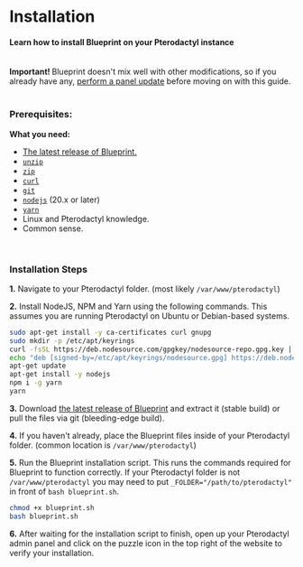 # Installation
<h4 class="fw-light">Learn how to install Blueprint on your Pterodactyl instance</h4><br/>

<div class="alert alert-warning" role="alert">
  <i class="bi bi-exclamation-triangle-fill mb-1" style="font-size:23px; float: left;"></i>
  <div class="ps-3 ms-3">
  <strong>Important! </strong>
  Blueprint doesn't mix well with other modifications, so if you already have any, 
  <a href="https://pterodactyl.io/panel/1.0/updating.html" class="alert-link">perform a panel update</a> before moving on with this guide.</div>
</div><br/>


### **Prerequisites:**

**What you need:**
* [The latest release of Blueprint.](https://github.com/teamblueprint/main/releases/latest)
* [`unzip`](https://pkgs.org/download/unzip)
* [`zip`](https://pkgs.org/download/zip)
* [`curl`](https://github.com/curl/curl)
* [`git`](https://github.com/git/git)
* [`nodejs`](https://nodejs.org) (20.x or later)
* [`yarn`](https://yarnpkg.com/)
* Linux and Pterodactyl knowledge.
* Common sense.

<br/>

### **Installation Steps**

**1.** Navigate to your Pterodactyl folder. (most likely `/var/www/pterodactyl`)

**2.** Install NodeJS, NPM and Yarn using the following commands. This assumes you are running Pterodactyl on Ubuntu or Debian-based systems.
```sh
sudo apt-get install -y ca-certificates curl gnupg
sudo mkdir -p /etc/apt/keyrings
curl -fsSL https://deb.nodesource.com/gpgkey/nodesource-repo.gpg.key | sudo gpg --dearmor -o /etc/apt/keyrings/nodesource.gpg
echo "deb [signed-by=/etc/apt/keyrings/nodesource.gpg] https://deb.nodesource.com/node_20.x nodistro main" | tee /etc/apt/sources.list.d/nodesource.list
apt-get update
apt-get install -y nodejs
npm i -g yarn
yarn
```
**3.** Download [the latest release of Blueprint](https://github.com/teamblueprint/main/releases/latest) and extract it (stable build) or pull the files via git (bleeding-edge build).

**4.** If you haven't already, place the Blueprint files inside of your Pterodactyl folder. (common location is `/var/www/pterodactyl`)

**5.** Run the Blueprint installation script. This runs the commands required for Blueprint to function correctly. If your Pterodactyl folder is not `/var/www/pterodactyl` you may need to put `_FOLDER="/path/to/pterodactyl"` in front of `bash blueprint.sh`.
```sh
chmod +x blueprint.sh
bash blueprint.sh
```
**6.** After waiting for the installation script to finish, open up your Pterodactyl admin panel and click on the puzzle icon in the top right of the website to verify your installation.
